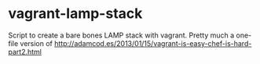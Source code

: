 vagrant-lamp-stack
==================

Script to create a bare bones LAMP stack with vagrant. Pretty much a one-file version of http://adamcod.es/2013/01/15/vagrant-is-easy-chef-is-hard-part2.html
